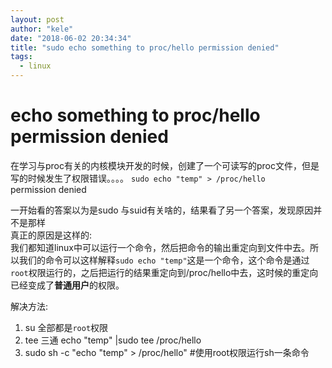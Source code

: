 ```yaml
---
layout: post
author: "kele"
date: "2018-06-02 20:34:34"
title: "sudo echo something to proc/hello permission denied"
tags:
  - linux
---
```

# echo something to proc/hello permission denied
在学习与proc有关的内核模块开发的时候，创建了一个可读写的proc文件，但是写的时候发生了权限错误。。。。
`sudo echo "temp" > /proc/hello`    
permission denied    

一开始看的答案以为是sudo 与suid有关啥的，结果看了另一个答案，发现原因并不是那样   
真正的原因是这样的:          
我们都知道linux中可以运行一个命令，然后把命令的输出重定向到文件中去。所以我们的命令可以这样解释`sudo echo "temp"`这是一个命令，这个命令是通过`root`权限运行的，之后把运行的结果重定向到/proc/hello中去，这时候的重定向已经变成了**普通用户**的权限。    

解决方法:   
1. su 全部都是`root`权限
2. tee 三通 echo "temp" |sudo tee /proc/hello 
3. sudo sh -c "echo "temp" > /proc/hello" #使用root权限运行sh一条命令